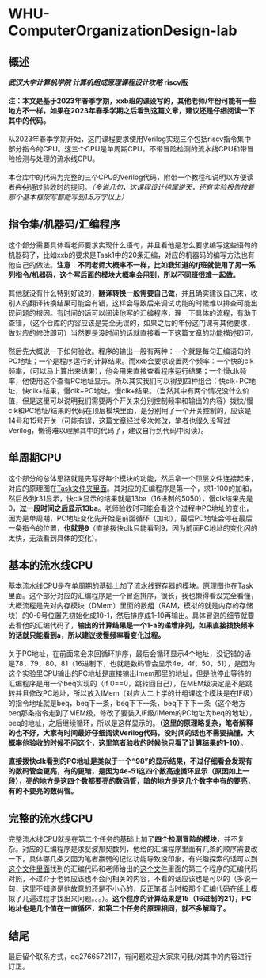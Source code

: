 # WHU-ComputerOrganizationDesign-lab
## 概述
***武汉大学计算机学院 计算机组成原理课程设计攻略***   **riscv版**<br>
<br>
**注：本文是基于2023年春季学期，xxb班的课设写的，其他老师/年份可能有一些地方不一样，如果在2023年春季学期之后看到这篇文章，建议还是仔细阅读一下其中的代码。**<br>
<br>
从2023年春季学期开始，这门课程要求使用Verilog实现三个包括riscv指令集中部分指令的CPU。这三个CPU是单周期CPU，不带冒险检测的流水线CPU和带冒险检测与处理的流水线CPU。<br>
<br>
本仓库中的代码为完整的三个CPU的Verilog代码，附带一个教程和说明以方便读者~~应付~~通过验收时的提问。*（多说几句，这课程设计纯属逆天，还有实验报告按着那个基本框架写都能写到1.5万字以上）*<br>
## 指令集/机器码/汇编程序
这个部分需要具体看老师要求实现什么语句，并且看他是怎么要求编写这些语句的机器码了，比如xxb的要求是Task1中的20条汇编，对应的机器码的编写方法也有他自己的做法。**注意：不同老师大概率不一样，比如我知道的fj班就使用了另一系列指令/机器码，这个写后面的模块大概率会用到，所以不同班很难一起做。**<br>
<br>
其他就没有什么特别好说的，**翻译转换一般需要自己做**，并且确实建议自己来，收别人的翻译转换结果可能会有错，这样会导致后来调试功能的时候难以排查可能出现问题的根因。有时间的话可以阅读他写的汇编程序，理一下具体的流程，有助于查错，（这个仓库的内容应该是完全无误的，如果之后的年份这门课有其他要求，做对应的修改即可）当然要是没时间的话就直接看一下这篇文章的功能描述即可。<br>
<br>
然后先大概说一下如何验收。程序的输出一般有两种：一个就是每句汇编语句的PC地址；一个是程序运行的计算结果。而xxb会要求设置两个频率：一个快的clk频率，（可以马上算出来结果），他会用来直接查看程序运行结果；一个慢clk频率，他使用这个查看PC地址显示。所以其实我们可以得到四种组合：快clk+PC地址，快clk+结果，慢clk+PC地址，慢clk+结果。（当然其中有两个情况没什么价值，但是这里可以说明我们需要两个开关来分别控制频率和输出的内容）拨快/慢clk和PC地址/结果的代码在顶层模块里面，是分别用了一个开关控制的，应该是14号和15号开关（可能有误，这篇文章经过多次修改，笔者也很久没写过Verilog，~~懒得~~难以理解其中的代码了，建议自行到代码中阅读）。<br>
## 单周期CPU
这个部分的总体思路就是先写好每个模块的功能，然后拿一个顶层文件连接起来，对应的原理图在[Task文件夹里面](https://github.com/bryceyin13/WHU-ComputerOrganizationDesign-lab/blob/main/Task/Task2%20SingleCycleCPU.pdf)。其对应的汇编程序是第一个，求1-100的加和，然后放到r31显示，快clk显示的结果就是13ba（16进制的5050），慢clk结果先是0，**过一段时间之后显示13ba**。老师验收时可能会看这个过程中PC地址的变化，因为是单周期，PC地址变化先开始是前面循环（加和），最后PC地址会停在最后一条指令的位置，**也就是9**（直接拨快clk只能看到9，因为前面PC地址的变化闪的太快，无法看到具体的变化）。
## 基本的流水线CPU
基本流水线CPU是在单周期的基础上加了流水线寄存器的模块。原理图也在Task里面。这个部分对应的汇编程序是一个冒泡排序，很长，我也~~懒得看~~没完全看懂，大概流程是先对内存模块（DMem）里面的数组（RAM，模拟的就是内存的存储块）的0-9号位置先初始化成10-1，然后排序成1-10再输出。具体冒泡的细节就要去看他的汇编代码了，**输出的计算结果是一个1-a的递增序列，如果直接拨快频率的话就只能看到a，所以建议拨慢频率看变化过程。** <br>
<br>
关于PC地址，在前面来会来回循环排序，最后会循环显示4个地址，没记错的话是78，79，80，81（16进制下，也就是数码管会显示4e，4f，50，51），是因为这个实验里CPU输出的PC地址是直接输出Imem那里的地址，但是他停止等待的汇编程序是用一个beq实现的（if 0==0，跳转回自己），在MEM级决定是不是跳转并且修改PC地址，所以放入IMem（对应大二上学的计组课这个模块是在IF级）的指令地址就是beq，beq下一条，beq下下一条，beq下下下一条（这个地方beq那条指令走到了MEM级，修改了要装入IF级/IMem的PC地址为beq的地址），beq的地址，之后继续循环，所以是这样显示的。**（这里的原理略复杂，笔者解释的也不好，大家有时间最好仔细阅读Verilog代码，没时间的话也不需要搞懂，大概率他验收的时候不问这个，这里笔者验收的时候他只看了计算结果的1-10）**。<br>
<br>
**直接拨快clk看到的PC地址是类似于一个“98”的显示结果，不过仔细看会发现有的数码管会更亮，有的更暗，是因为4e-51这四个数高速循环显示（原因如上一段），亮的地方是这四个数都要亮的数码管，暗的地方是这几个数字中有的要亮，有的不要亮的数码管。**<br>
## 完整的流水线CPU
完整流水线CPU就是在第二个任务的基础上加了**四个检测冒险的模块**，并不复杂。对应的汇编程序是求斐波那契数列，他给的汇编程序里面有几条的顺序需要改一下，具体哪几条又因为笔者羸弱的记忆功能导致没印象，有兴趣探索的话可以到[这个文件里面](https://github.com/bryceyin13/WHU-ComputerOrganizationDesign-lab/blob/main/Final_Pipeline/IMem.v)找到的汇编代码和老师给出的[这个文件](https://github.com/bryceyin13/WHU-ComputerOrganizationDesign-lab/blob/main/Task/Task1%20%E6%8C%87%E4%BB%A4%E7%B3%BB%E7%BB%9F%E4%B8%8E%E9%AA%8C%E8%AF%81%E7%A8%8B%E5%BA%8F%E8%AF%BE%E5%A0%82%E7%94%A8.pdf)里面的第三个程序的汇编代码对照，不过介于老师应该也不会问相关的内容，不看的话应该也是可以的（多说一句，这里不知道是他故意的还是不小心的，反正笔者当时按那个汇编代码在纸上模拟了几遍过程才找出来问题。。。）。**这个程序的计算结果是15（16进制的21），PC地址也是几个值在一直循环，和第二个任务的原理相同，就不多解释了。**
## 结尾
最后留个联系方式，qq2766572117，有问题欢迎大家来问我/对其中的内容进行订正。
